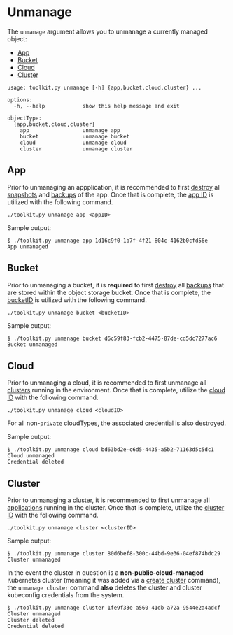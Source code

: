 # Unmanage

The `unmanage` argument allows you to unmanage a currently managed object:

* [App](#app)
* [Bucket](#bucket)
* [Cloud](#cloud)
* [Cluster](#cluster)

```text
usage: toolkit.py unmanage [-h] {app,bucket,cloud,cluster} ...

options:
  -h, --help            show this help message and exit

objectType:
  {app,bucket,cloud,cluster}
    app                 unmanage app
    bucket              unmanage bucket
    cloud               unmanage cloud
    cluster             unmanage cluster
```

## App

Prior to unmanaging an appplication, it is recommended to first [destroy](../destroy/README.md) all [snapshots](../destroy/README.md#snapshot) and [backups](../destroy/README.md#backup) of the app.  Once that is complete, the [app ID](../list/README.md#apps) is utilized with the following command.

```text
./toolkit.py unmanage app <appID>
```

Sample output:

```text
$ ./toolkit.py unmanage app 1d16c9f0-1b7f-4f21-804c-4162b0cfd56e
App unmanaged
```

## Bucket

Prior to unmanaging a bucket, it is **required** to first [destroy](../destroy/README.md) all [backups](../destroy/README.md#backup) that are stored within the object storage bucket.  Once that is complete, the [bucketID](../list/README.md#buckets) is utilized with the following command.

```text
./toolkit.py unmanage bucket <bucketID>
```

Sample output:

```text
$ ./toolkit.py unmanage bucket d6c59f83-fcb2-4475-87de-cd5dc7277ac6
Bucket unmanaged
```

## Cloud

Prior to unmanaging a cloud, it is recommended to first unmanage all [clusters](#cluster) running in the environment.  Once that is complete, utilize the [cloud ID](../list/README.md#clouds) with the following command.

```text
./toolkit.py unmanage cloud <cloudID>
```

For all non-`private` cloudTypes, the associated credential is also destroyed.

Sample output:

```text
$ ./toolkit.py unmanage cloud bd63bd2e-c6d5-4435-a5b2-71163d5c5dc1
Cloud unmanaged
Credential deleted
```

## Cluster

Prior to unmanaging a cluster, it is recommended to first unmanage all [applications](#app) running in the cluster.  Once that is complete, utilize the [cluster ID](../list/README.md#clusters) with the following command.

```text
./toolkit.py unmanage cluster <clusterID>
```

Sample output:

```text
$ ./toolkit.py unmanage cluster 80d6bef8-300c-44bd-9e36-04ef874bdc29
Cluster unmanaged
```

In the event the cluster in question is a **non-public-cloud-managed** Kubernetes cluster (meaning it was added via a [create cluster](../create/README.md#cluster) command), the `unmanage cluster` command **also** deletes the cluster and cluster kubeconfig credentials from the system.

```text
$ ./toolkit.py unmanage cluster 1fe9f33e-a560-41db-a72a-9544e2a4adcf
Cluster unmanaged
Cluster deleted
Credential deleted
```
